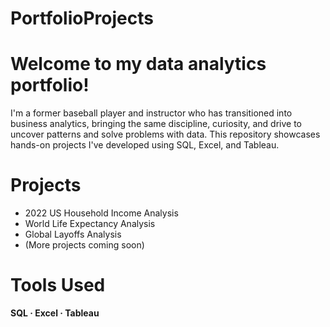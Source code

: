# PortfolioProjects

# Welcome to my data analytics portfolio!
I'm a former baseball player and instructor who has transitioned into business analytics, bringing the same discipline, curiosity, and drive to uncover patterns and solve problems with data. This repository showcases hands-on projects I've developed using SQL, Excel, and Tableau.

# Projects
- 2022 US Household Income Analysis
- World Life Expectancy Analysis
- Global Layoffs Analysis
- (More projects coming soon)

# Tools Used
**SQL · Excel · Tableau**
